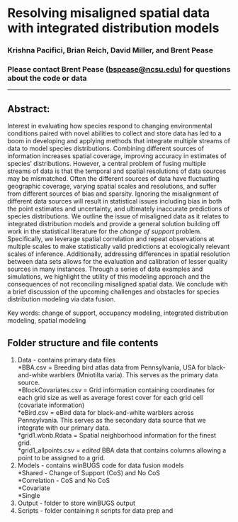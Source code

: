 # Resolving misaligned spatial data with integrated distribution models  

### Krishna Pacifici, Brian Reich, David Miller, and Brent Pease  

### Please contact Brent Pease (bspease@ncsu.edu) for questions about the code or data  

---  

## Abstract:  
Interest in evaluating how species respond to changing environmental conditions paired with novel abilities to collect and store data has led to a boom in developing and applying methods that integrate multiple streams of data to model species distributions. Combining different sources of information increases spatial coverage, improving accuracy in estimates of species’ distributions.  However, a central problem of fusing multiple streams of data is that the temporal and spatial resolutions of data sources may be mismatched.  Often the different sources of data have fluctuating geographic coverage, varying spatial scales and resolutions, and suffer from different sources of bias and sparsity.  Ignoring the misalignment of different data sources will result in statistical issues including bias in both the point estimates and uncertainty, and ultimately inaccurate predictions of species distributions.  We outline the issue of misaligned data as it relates to integrated distribution models and provide a general solution building off work in the statistical literature for the *change of support* problem.  Specifically, we leverage spatial correlation and repeat observations at multiple scales to make statistically valid predictions at ecologically relevant scales of inference.  Additionally, addressing differences in spatial resolution between data sets allows for the evaluation and calibration of lesser quality sources in many instances. Through a series of data examples and simulations, we highlight the utility of this modeling approach and the consequences of not reconciling misaligned spatial data. We conclude with a brief discussion of the upcoming challenges and obstacles for species distribution modeling via data fusion.  

Key words: change of support, occupancy modeling, integrated distribution modeling, spatial modeling

## Folder structure and file contents

1. Data - contains primary data files    
    *BBA.csv = Breeding bird atlas data from Pennsylvania, USA for black-and-white warblers (Mniotilta varia). This serves as the primary data source.    
    *BlockCovariates.csv = Grid information containing coordinates for each grid size as well as average forest cover for each grid cell (covariate information)    
    *eBird.csv = eBird data for black-and-white warblers across Pennsylvania. This serves as the secondary data source that we integrate with our primary data.    
    *grid1.wbnb.Rdata = Spatial neighborhood information for the finest grid.    
    *grid1_allpoints.csv = *edited* BBA data that contains columns allowing a point to be assigned to a grid.    
2. Models - contains winBUGS code for data fusion models    
    *Shared - Change of Support (CoS) and No CoS    
    *Correlation - CoS and No CoS    
    *Covariate    
    *Single    
3. Output - folder to store winBUGS output    
4. Scripts - folder containing `R` scripts for data prep and 



